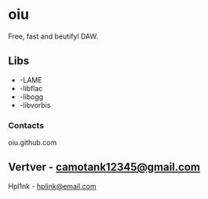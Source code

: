# oiu

Free, fast and beutifyl DAW.

## Libs

* -LAME
* -libflac
* -libogg
* -libvorbis

### Contacts
oiu.github.com

Vertver - <camotank12345@gmail.com>
---
Hpl1nk - <hplink@email.com>
